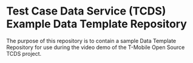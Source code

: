 # Test Case Data Service (TCDS) Example Data Template Repository

The purpose of this repository is to contain a sample Data Template Repository 
for use during the video demo of the T-Mobile Open Source TCDS project.

